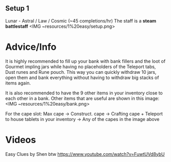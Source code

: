 ## Setup 1
Lunar - Astral / Law / Cosmic (~45 completions/hr)
The staff is a **steam battlestaff**
<IMG ~resources/1%20easy/setup.png>

# Advice/Info
It is highly recommended to fill up your bank with bank fillers and the loot of Gourmet impling jars while having no placeholders of the Teleport tabs, Dust runes and Rune pouch. This way you can quickly withdraw 10 jars, open them and bank everything without having to withdraw big stacks of items again.

It is also recommended to have the 9 other items in your inventory close to each other in a bank. Other items that are useful are shown in this image:
<IMG ~resources/1%20easy/bank.png>

For the cape slot: Max cape → Construct. cape → Crafting cape + Teleport to house tablets in your inventory → Any of the capes in the image above

# Videos
Easy Clues by Shen btw
https://www.youtube.com/watch?v=FuwtUVd8ybU
